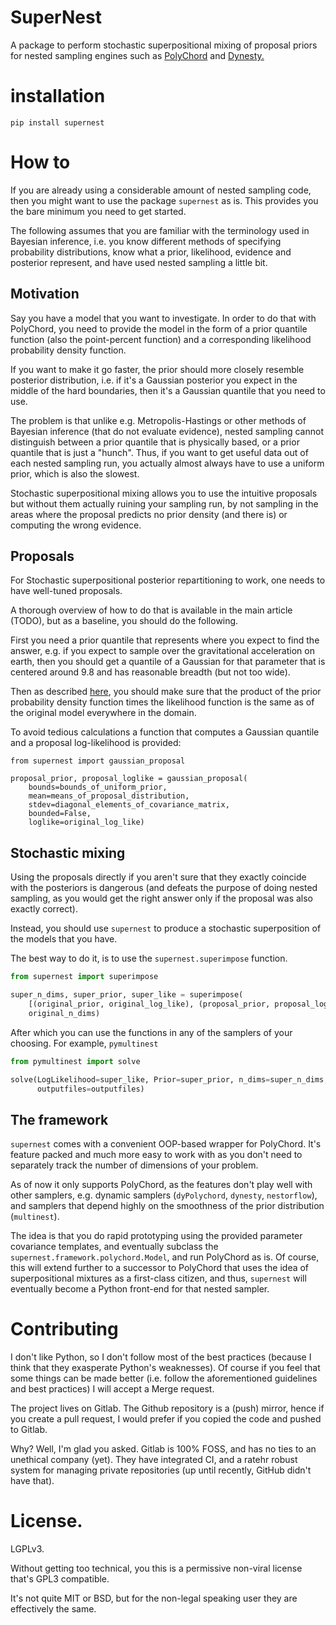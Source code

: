 SuperNest
=========

A package to perform stochastic superpositional mixing of proposal
priors for nested sampling engines such as
[PolyChord](https://pypi.org/project/pypolychord/) and
[Dynesty.](https://pypi.org/project/dynesty/)

installation
============

``` {.bash}
pip install supernest
```

How to
======

If you are already using a considerable amount of nested sampling code,
then you might want to use the package `supernest` as is. This provides
you the bare minimum you need to get started.

The following assumes that you are familiar with the terminology used in
Bayesian inference, i.e. you know different methods of specifying
probability distributions, know what a prior, likelihood, evidence and
posterior represent, and have used nested sampling a little bit.

Motivation
----------

Say you have a model that you want to investigate. In order to do that
with PolyChord, you need to provide the model in the form of a prior
quantile function (also the point-percent function) and a corresponding
likelihood probability density function.

If you want to make it go faster, the prior should more closely resemble
posterior distribution, i.e. if it\'s a Gaussian posterior you expect in
the middle of the hard boundaries, then it\'s a Gaussian quantile that
you need to use.

The problem is that unlike e.g. Metropolis-Hastings or other methods of
Bayesian inference (that do not evaluate evidence), nested sampling
cannot distinguish between a prior quantile that is physically based, or
a prior quantile that is just a \"hunch\". Thus, if you want to get
useful data out of each nested sampling run, you actually almost always
have to use a uniform prior, which is also the slowest.

Stochastic superpositional mixing allows you to use the intuitive
proposals but without them actually ruining your sampling run, by not
sampling in the areas where the proposal predicts no prior density (and
there is) or computing the wrong evidence.

Proposals
---------

For Stochastic superpositional posterior repartitioning to work, one
needs to have well-tuned proposals.

A thorough overview of how to do that is available in the main article
(TODO), but as a baseline, you should do the following.

First you need a prior quantile that represents where you expect to find
the answer, e.g. if you expect to sample over the gravitational
acceleration on earth, then you should get a quantile of a Gaussian for
that parameter that is centered around 9.8 and has reasonable breadth
(but not too wide).

Then as described [here](https://arxiv.org/pdf/1908.04655.pdf), you
should make sure that the product of the prior probability density
function times the likelihood function is the same as of the original
model everywhere in the domain.

To avoid tedious calculations a function that computes a Gaussian
quantile and a proposal log-likelihood is provided:

``` {.python}
from supernest import gaussian_proposal

proposal_prior, proposal_loglike = gaussian_proposal(
    bounds=bounds_of_uniform_prior,
    mean=means_of_proposal_distribution,
    stdev=diagonal_elements_of_covariance_matrix,
    bounded=False,
    loglike=original_log_like)
```

Stochastic mixing
-----------------

Using the proposals directly if you aren\'t sure that they exactly
coincide with the posteriors is dangerous (and defeats the purpose of
doing nested sampling, as you would get the right answer only if the
proposal was also exactly correct).

Instead, you should use `supernest` to produce a stochastic
superposition of the models that you have.

The best way to do it, is to use the `supernest.superimpose` function.

```python
from supernest import superimpose

super_n_dims, super_prior, super_like = superimpose(
    [(original_prior, original_log_like), (proposal_prior, proposal_loglike)],
    original_n_dims)
```

After which you can use the functions in any of the samplers of your
choosing. For example, `pymultinest`

``` python
from pymultinest import solve

solve(LogLikelihood=super_like, Prior=super_prior, n_dims=super_n_dims,
      outputfiles=outputfiles)
```

The framework
-------------

`supernest` comes with a convenient OOP-based wrapper for PolyChord.
It\'s feature packed and much more easy to work with as you don\'t need
to separately track the number of dimensions of your problem.

As of now it only supports PolyChord, as the features don\'t play well
with other samplers, e.g. dynamic samplers (`dyPolychord`, `dynesty`,
`nestorflow`), and samplers that depend highly on the smoothness of the
prior distribution (`multinest`).

The idea is that you do rapid prototyping using the provided parameter
covariance templates, and eventually subclass the
`supernest.framework.polychord.Model`, and run PolyChord as is. Of
course, this will extend further to a successor to PolyChord that uses
the idea of superpositional mixtures as a first-class citizen, and thus,
`supernest` will eventually become a Python front-end for that nested
sampler.

Contributing
============

I don\'t like Python, so I don\'t follow most of the best practices
(because I think that they exasperate Python\'s weaknesses). Of course
if you feel that some things can be made better (i.e. follow the
aforementioned guidelines and best practices) I will accept a Merge
request.

The project lives on Gitlab. The Github repository is a (push) mirror,
hence if you create a pull request, I would prefer if you copied the
code and pushed to Gitlab.

Why? Well, I\'m glad you asked. Gitlab is 100% FOSS, and has no ties to
an unethical company (yet). They have integrated CI, and a ratehr robust
system for managing private repositories (up until recently, GitHub
didn\'t have that).

License.
========

LGPLv3.

Without getting too technical, you this is a permissive non-viral
license that\'s GPL3 compatible.

It\'s not quite MIT or BSD, but for the non-legal speaking user they are
effectively the same.
